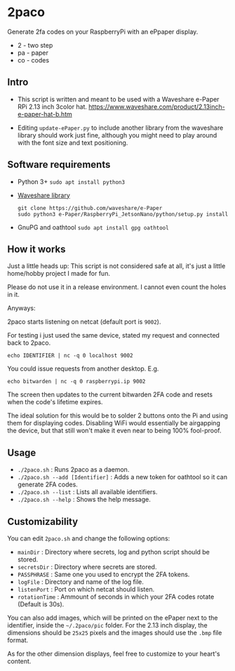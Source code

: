 # 2paco

Generate 2fa codes on your RaspberryPi with an ePpaper display.

* 2 - two step
* pa - paper
* co - codes

## Intro

* This script is written and meant to be used with a Waveshare e-Paper RPi 2.13 inch 3color hat.
https://www.waveshare.com/product/2.13inch-e-paper-hat-b.htm

* Editing `update-ePaper.py` to include another library from the waveshare library should work just fine,
although you might need to play around with the font size and text positioning.

## Software requirements

* Python 3+
`sudo apt install python3`

* [Waveshare library](https://github.com/waveshare/e-Paper)
  
  ```
  git clone https://github.com/waveshare/e-Paper
  sudo python3 e-Paper/RaspberryPi_JetsonNano/python/setup.py install
  ```
  
* GnuPG and oathtool
`sudo apt install gpg oathtool`

## How it works

Just a little heads up:
This script is not considered safe at all, it's just a little home/hobby project I made for fun.

Please do not use it in a release environment. I cannot even count the holes in it.

Anyways:

2paco starts listening on netcat (default port is `9002`).

For testing i just used the same device, stated my request and connected back to 2paco.

`echo IDENTIFIER | nc -q 0 localhost 9002`

You could issue requests from another desktop. E.g.

`echo bitwarden | nc -q 0 raspberrypi.ip 9002`

The screen then updates to the current bitwarden 2FA code and resets when the code's lifetime expires.

The ideal solution for this would be to solder 2 buttons onto the Pi and using them for displaying codes.
Disabling WiFi would essentially be airgapping the device, but that still won't make it even near to being 100% fool-proof.

## Usage

* `./2paco.sh` : Runs 2paco as a daemon.
* `./2paco.sh --add [Identifier]` : Adds a new token for oathtool so it can generate 2FA codes.
* `./2paco.sh --list` : Lists all available identifiers.
* `./2paco.sh --help` : Shows the help message.

## Customizability

You can edit `2paco.sh` and change the following options:

* `mainDir` : Directory where secrets, log and python script should be stored.
* `secretsDir` : Directory where secrets are stored.
* `PASSPHRASE` : Same one you used to encrypt the 2FA tokens.
* `logFile` : Directory and name of the log file.
* `listenPort` : Port on which netcat should listen.
* `rotationTime` : Ammount of seconds in which your 2FA codes rotate (Default is 30s).

You can also add images, which will be printed on the ePaper next to the identifier, inside the `~/.2paco/pic` folder.
For the 2.13 inch display, the dimensions should be `25x25` pixels and the images should use the `.bmp` file format.

As for the other dimension displays, feel free to customize to your heart's content.

